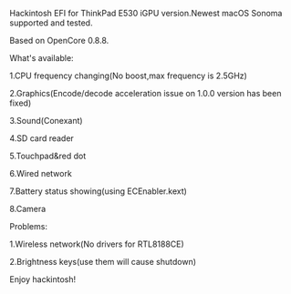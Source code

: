 Hackintosh EFI for ThinkPad E530 iGPU version.Newest macOS Sonoma supported and tested.

Based on OpenCore 0.8.8.

What's available:

1.CPU frequency changing(No boost,max frequency is 2.5GHz)

2.Graphics(Encode/decode acceleration issue on 1.0.0 version has been fixed)

3.Sound(Conexant)

4.SD card reader

5.Touchpad&red dot

6.Wired network

7.Battery status showing(using ECEnabler.kext)

8.Camera

Problems:

1.Wireless network(No drivers for RTL8188CE)

2.Brightness keys(use them will cause shutdown)

Enjoy hackintosh!

